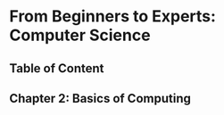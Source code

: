 # From Beginners to Experts: Computer Science
## Table of Content
## Chapter 2: Basics of Computing
